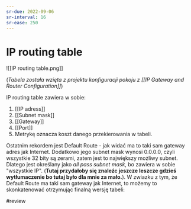 ```yaml
---
sr-due: 2022-09-06
sr-interval: 16
sr-ease: 250
---
```


# IP routing table
![[IP routing table.png]]

(*Tabela została wzięta z projektu konfiguracji pokoju z [[IP Gateway and Router Configuration]]*)

IP routing table zawiera w sobie:
1. [[IP adress]] 
2. [[Subnet mask]]
3. [[Gateway]]
4. [[Port]]
5. Metrykę oznacza koszt danego przekierowania w tabeli. 

Ostatnim rekordem jest Default Route - jak widać ma to taki sam gateway adres jak Internet. Dodatkowo jego subnet mask wynosi $0.0.0.0$, czyli wszystkie 32 bity są zerami, zatem jest to największy możliwy subnet. Dlatego jest określany jako *all pass subnet mask*, bo zawiera w sobie "wszystkie IP".  (**Tutaj przydałoby się znaleźc jeszcze leszcze gdzieś wytłumaczenie bo tutaj było dla mnie za mało.**). W zwiazku z tym, że Default Route ma taki sam gateway jak Internet, to możemy to skonkatenować otrzymując finalną wersję tabeli:

#review